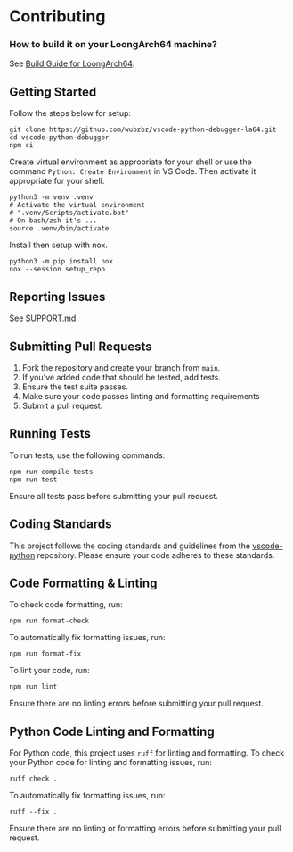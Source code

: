 # Contributing

### How to build it on your LoongArch64 machine?

See [Build Guide for LoongArch64](./BUILD_LA64.md).

## Getting Started

Follow the steps below for setup:
```
git clone https://github.com/wubzbz/vscode-python-debugger-la64.git
cd vscode-python-debugger
npm ci
```

Create virtual environment as appropriate for your shell or use the command `Python: Create Environment` in VS Code. Then activate it appropriate for your shell.
```
python3 -m venv .venv
# Activate the virtual environment
# ".venv/Scripts/activate.bat"
# On bash/zsh it's ...
source .venv/bin/activate
```

Install then setup with nox.
```
python3 -m pip install nox
nox --session setup_repo
```

## Reporting Issues

See [SUPPORT.md](./SUPPORT.md).

## Submitting Pull Requests

1. Fork the repository and create your branch from `main`.
2. If you've added code that should be tested, add tests.
3. Ensure the test suite passes.
4. Make sure your code passes linting and formatting requirements
5. Submit a pull request.

## Running Tests

To run tests, use the following commands:

```
npm run compile-tests
npm run test
```

Ensure all tests pass before submitting your pull request.

## Coding Standards

This project follows the coding standards and guidelines from the [vscode-python](https://github.com/microsoft/vscode-python/wiki/Coding#guidelines) repository. Please ensure your code adheres to these standards.

## Code Formatting & Linting

To check code formatting, run:

```
npm run format-check
```

To automatically fix formatting issues, run:

```
npm run format-fix
```

To lint your code, run:

```
npm run lint
```

Ensure there are no linting errors before submitting your pull request.

## Python Code Linting and Formatting

For Python code, this project uses `ruff` for linting and formatting. To check your Python code for linting and formatting issues, run:

```
ruff check .
```

To automatically fix formatting issues, run:

```
ruff --fix .
```

Ensure there are no linting or formatting errors before submitting your pull request.

